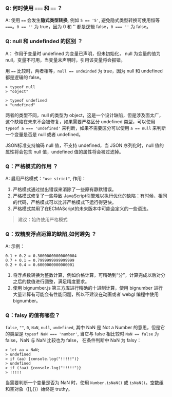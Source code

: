 ### Q: 何时使用 `===` 和 `==` ？

A: 使用 `==` 会发生**隐式类型转换**, 例如 `5 == '5'`, 避免隐式类型转换可使用恒等 `===`。`0 == ''` 为 true，因为 0 和 '' 都是逻辑
false，`0 === ''` 为 false。

### Q: null 和 undefinded 的区别 ？

A： 作用于变量时 undefined 为变量已声明，但未初始化， null 为变量的值为 null，变量不可用，当变量未声明时，引用该变量将会报错。

用 `==` 比较时，两者相等，`null == undeinded` 为 true，因为 null 和 undefined 都是逻辑的 false。

```
> typeof null
> "object"
```

```
> typeof undefined
> "undefined"
```

两者的类型不同，null 的类型为 object，这是一个设计缺陷，但是涉及面太广，这个缺陷在未来不会被修复，如果需要严格区分 undefined 类型，可以使用
`typeof a === 'undefined'` 来判断，如果不需要区分可以使用 `a == null` 来判断一个变量是否是 null 或者 undefined。

JSON标准支持编码 null 值，不支持 undefined，当 JSON 序列化时，null 值的属性将会包含 null 值，undefined 值的属性将会被过滤掉。

### Q：严格模式的作用 ？

A: 启用严格模式：`"use strict"`, 作用：

1. 严格模式通过抛出错误来消除了一些原有静默错误。
2. 严格模式修复了一些导致 JavaScript引擎难以执行优化的缺陷：有时候，相同的代码，严格模式可以比非严格模式下运行得更快。
3. 严格模式禁用了在ECMAScript的未来版本中可能会定义的一些语法。

> 建议：始终使用严格模式

### Q：双精度浮点运算的缺陷,如何避免 ？

A: 示例：

```
0.1 + 0.2 = 0.30000000000000004
0.7 + 0.1 = 0.7999999999999999
0.2 + 0.4 = 0.6000000000000001
```

1. 将浮点数转换为整数计算，例如价格计算，可精确到“分”，计算完成以后对分之后的数值进行圆整，满足精度要求。
2. 使用 bignumber.js 第三方库进行精确的十进制计算，使用 bignumber 进行大量计算有可能会有性能问题，所以不建议在动画或者 webgl 编程中使用 bignumber。

### Q：falsy 的值有哪些？

`false`, `""`, `0`, `NaN`, `null`, `undefined`, 其中 NaN 是 Not a Number 的意思，但是它的类型是 `typeof NaN === 'number'`, 当它与 false 相比较时 `NaN == false` 为 false，NaN 与 NaN 比较也为 false， 在条件判断中 NaN 为 falsy：


```
> let aa = NaN;
> undefined
> if (aa) {console.log("!!!!!")}
> undefined
> if (!aa) {console.log("!!!!!")}
> !!!!! 
```

当需要判断一个变量是否为 NaN 时，使用 `Number.isNaN()` 或 `isNaN()`。空数组和空对象（[],{}）始终是 truthy。


